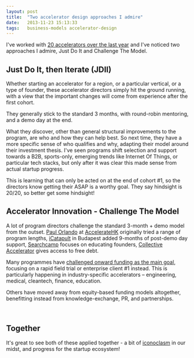 ```yaml
---
layout: post
title:  "Two accelerator design approaches I admire"
date:   2013-11-23 15:13:33
tags:   business-models accelerator-design
---
```


I've worked with <a href="http://foundercentric.com">20 accelerators over the last year</a> and I've noticed two approaches I admire, Just Do It and Challenge The Model.
<h2>Just Do It, then Iterate (JDII)</h2>
Whether starting an accelerator for a region, or a particular vertical, or a type of founder, these accelerator directors simply hit the ground running, with a view that the important changes will come from experience after the first cohort.

They generally stick to the standard 3 months, with round-robin mentoring, and a demo day at the end.

What they discover, other than general structural improvements to the program, are who and how they can help best. So next time, they have a more specific sense of who qualifies and why, adapting their model around their investment thesis. I've seen programs shift selection and support towards a B2B, sports-only, emerging trends like Internet Of Things, or particular tech stacks, but only after it was clear this made sense from actual startup progress.

This is learning that can only be acted on at the end of cohort #1, so the directors know getting their ASAP is a worthy goal. They say hindsight is 20/20, so better get some hindsight!
<h2>Accelerator Innovation - Challenge The Model</h2>
A lot of program directors challenge the standard 3-month + demo model from the outset. <a href="https://twitter.com/porlando">Paul Orlando</a> at <a href="http://acceleratorhk.com/">AccelerateHK</a> originally tried a range of program lengths, <a href="http://icatapult.co/">iCatapult</a> in Budapest added 9-months of post-demo day support, <a href="http://searchcamp.co/">Searchcamp</a> focuses on educating founders, <a href="http://www.saintsal.com/2013/09/can-creatives-be-accelerated/">Collective Accelerator</a> gives access to free debt.

Many programmes have <a href="http://www.saintsal.com/2013/09/accelerator-design-questions/ ‎">challenged onward funding as the main goal</a>, focusing on a rapid field trial or enterprise client #1 instead. This is particularly happening in industry-specific accelerators – engineering, medical, cleantech, finance, education.

Others have moved away from equity-based funding models altogether, benefitting instead from knowledge-exchange, PR, and partnerships.

&nbsp;
<h2>Together</h2>
It's great to see both of these applied together - a bit of <a href="http://www.saintsal.com/2012/10/the-question-everyone-asks-but-only-iconoclasts-answer/">iconoclasm</a> in our midst, and progress for the startup ecosystem!

